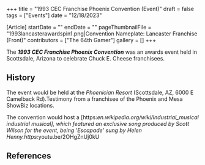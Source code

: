 +++
title = "1993 CEC Franchise Phoenix Convention (Event)"
draft = false
tags = ["Events"]
date = "12/18/2023"

[Article]
startDate = ""
endDate = ""
pageThumbnailFile = "1993lancasterawardspin1.png|Convention Nameplate: Lancaster Franchise (Front)"
contributors = ["The 64th Gamer"]
gallery = []
+++


The <b><i>1993 CEC Franchise Phoenix Convention</b></i> was an awards event held in Scottsdale, Arizona to celebrate Chuck E. Cheese franchisees.

<h2> History </h2>
The event would be held at the <i>Phoenician Resort</i> (Scottsdale, AZ, 6000 E Camelback Rd).<ref>Testimony from a franchisee of the Phoenix and Mesa ShowBiz locations.</ref>

The convention would host a [https:<i>en.wikipedia.org/wiki/Industrial_musical industrial musical], which featured an exclusive song produced by Scott Wilson for the event, being 'Escapade' sung by Helen Henny.<ref>https:</i>youtu.be/2OHgZnUj0kU</ref>




<h2> References </h2>